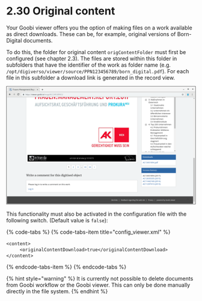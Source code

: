 # 2.30 Original content

Your Goobi viewer offers you the option of making files on a work available as direct downloads. These can be, for example, original versions of Born-Digital documents. 

To do this, the folder for original content `origContentFolder` must first be configured \(see chapter 2.3\). The files are stored within this folder in subfolders that have the identifier of the work as folder name \(e.g. `/opt/digiverso/viewer/source/PPN123456789/born_digital.pdf`\). For each file in this subfolder a download link is generated in the record view.

![A file is additionally offered for download in the sidebar](../.gitbook/assets/2.30.png)

This functionality must also be activated in the configuration file with the following switch. \(Default value is `false`\):

{% code-tabs %}
{% code-tabs-item title="config\_viewer.xml" %}
```markup
<content>
     <originalContentDownload>true</originalContentDownload>
</content>
```
{% endcode-tabs-item %}
{% endcode-tabs %}

{% hint style="warning" %}
It is currently not possible to delete documents from Goobi workflow or the Goobi viewer. This can only be done manually directly in the file system.
{% endhint %}

